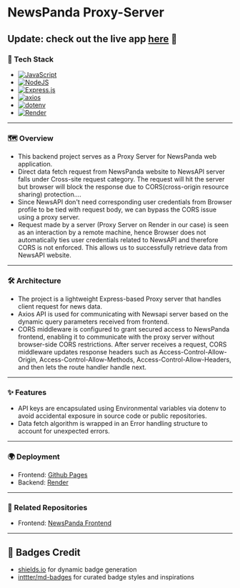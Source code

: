 # NewsPanda Proxy-Server
Update: check out the live app [here](https://priyanshu1-62.github.io/NewsPanda) 🚀
---

### 🧰 Tech Stack
- [![JavaScript](https://img.shields.io/badge/JavaScript-F7DF1E?logo=javascript&logoColor=000)](#)
- 	[![NodeJS](https://img.shields.io/badge/Node.js-6DA55F?logo=node.js&logoColor=white)](#)
- 	[![Express.js](https://img.shields.io/badge/Express.js-%23404d59.svg?logo=express&logoColor=%2361DAFB)](#)
- 	[![axios](https://img.shields.io/badge/axios-5A29E4?logo=axios&logoColor=white)](#)
-  [![dotenv](https://img.shields.io/badge/dotenv-464646?logo=dotenv&logoColor=white)](#)
-  [![Render](https://img.shields.io/badge/Render-46E3B7?logo=render&logoColor=black)](#)
---

### 🗺️ Overview
- This backend project serves as a Proxy Server for NewsPanda web application.
- Direct data fetch request from NewsPanda website to NewsAPI server falls under Cross-site request category. The request will hit the server but browser will block the response due to CORS(cross-origin resource sharing) protection....
- Since NewsAPI don't need corresponding user credentials from Browser profile to be tied with request body, we can bypass the CORS issue using a proxy server. 
- Request made by a server (Proxy Server on Render in our case) is seen as an interaction by a remote machine, hence Browser does not automatically ties user credentials related to NewsAPI and therefore CORS is not enforced. This allows us to successfully retrieve data from NewsAPI website.
---

### 🛠️ Architecture
- The project is a lightweight Express-based Proxy server that handles client request for news data.
- Axios API is used for communicating with Newsapi server based on the dynamic query parameters received from frontend.
- CORS  middleware is configured to grant secured access to NewsPanda frontend, enabling it to communicate with the proxy server without browser-side CORS restrictions. After server receives a request, CORS middleware updates response headers such as Access-Control-Allow-Origin, Access-Control-Allow-Methods, Access-Control-Allow-Headers, and then lets the route handler handle next.
---

### ✨ Features
- API keys are encapsulated using Environmental variables via dotenv to avoid accidental exposure in source code or public repositories.
- Data fetch algorithm is wrapped in an Error handling structure to account for unexpected errors.
---

### 🌍 Deployment
- Frontend: [Github Pages](https://priyanshu1-62.github.io/NewsPanda)
- Backend: [Render](https://newspanda-proxyserver.onrender.com)
---

### 📎 Related Repositories
- Frontend: [NewsPanda Frontend](https://github.com/Priyanshu1-62/NewsPanda)
---

## 📛 Badges Credit
- [shields.io](https://shields.io) for dynamic badge generation  
- [inttter/md-badges](https://github.com/inttter/md-badges) for curated badge styles and inspirations
